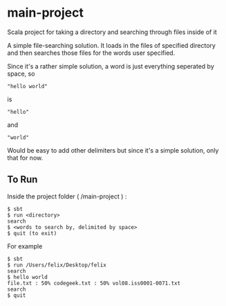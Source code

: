 # main-project
Scala project for taking a directory and searching through files inside of it


A simple file-searching solution. It loads in the files of specified directory and then searches those files for the words user specified.

Since it's a rather simple solution, a word is just everything seperated by space, so 
```
"hello world" 
```
is 
```
"hello"
```
and 
```
"world"
```
Would be easy to add other delimiters but since it's a simple solution, only that for now.


## To Run
Inside the project folder ( /main-project ) :
```
$ sbt
$ run <directory>
search
$ <words to search by, delimited by space>
$ quit (to exit)
```

For example

```
$ sbt
$ run /Users/felix/Desktop/felix
search
$ hello world
file.txt : 50% codegeek.txt : 50% vol08.iss0001-0071.txt 
search
$ quit
```
  
  
